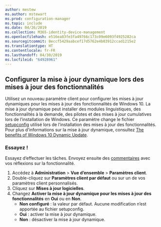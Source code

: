 ```yaml
---
author: mestew
ms.author: mstewart
ms.prod: configuration-manager
ms.topic: include
ms.date: 04/26/2019
ms.collection: M365-identity-device-management
ms.openlocfilehash: e516ea83fe3fa49766c173c09e6093f4925282ca
ms.sourcegitcommit: 8eccf5429aabcef17d5762e4b03912ccad1215e2
ms.translationtype: HT
ms.contentlocale: fr-FR
ms.lasthandoff: 04/30/2019
ms.locfileid: "64928961"
---
```

## <a name="configure-dynamic-update-during-feature-updates"></a>Configurer la mise à jour dynamique lors des mises à jour des fonctionnalités
<!--4062619-->
Utilisez un nouveau paramètre client pour configurer les mises à jour dynamiques pour les mises à jour des fonctionnalités de Windows 10. La mise à jour dynamique peut installer des modules linguistiques, des fonctionnalités à la demande, des pilotes et des mises à jour cumulatives lors de l’installation de Windows. Ce paramètre change le fichier [setupconfig](https://docs.microsoft.com/windows-hardware/manufacture/desktop/windows-setup-automation-overview) utilisé lors de l’installation des mises à jour des fonctionnalités. Pour plus d’informations sur la mise à jour dynamique, consultez [The benefits of Windows 10 Dynamic Update](https://techcommunity.microsoft.com/t5/Windows-IT-Pro-Blog/The-benefits-of-Windows-10-Dynamic-Update/ba-p/467847). 

### <a name="try-it-out"></a>Essayez !

Essayez d’effectuer les tâches. Envoyez ensuite des [commentaires](/sccm/core/understand/find-help#product-feedback) avec vos réflexions sur la fonctionnalité.

1. Accédez à **Administration** > **Vue d’ensemble** > **Paramètres client**.
1. Double-cliquez sur **Paramètres client par défaut** ou sur un de vos paramètres client personnalisés.
1. Cliquez sur **Mises à jour logicielles**.
1. Changez **Activer la mise à jour dynamique pour les mises à jour des fonctionnalités** en **Oui** ou en **Non**.
    - **Non configuré** : la valeur par défaut. Aucune modification n’est apportée au fichier setupconfig.
    - **Oui** : activer la mise à jour dynamique.
    - **Non** : désactiver la mise à jour dynamique.

